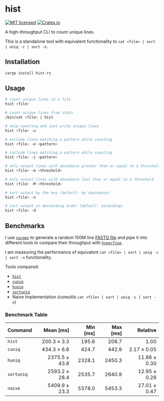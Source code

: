 # hist

[![MIT licensed](https://img.shields.io/badge/license-MIT-blue.svg)](./LICENSE.md)
[![Crates.io](https://img.shields.io/crates/d/hist-rs?color=orange&label=crates.io)](https://crates.io/crates/hist-rs)

A high-throughput CLI to count unique lines.

This is a standalone tool with equivalent functionality to `cat <file> | sort | uniq -c | sort -n`.

## Installation

```bash
cargo install hist-rs
```

## Usage

```bash
# count unique lines in a file
hist <file>

# count unique lines from stdin
/bin/cat <file> | hist

# skip counting and just write unique lines
hist <file> -u

# exclude lines matching a pattern while counting
hist <file> -e <pattern>

# include lines matching a pattern while counting
hist <file> -i <pattern>

# only output lines with abundance greater than or equal to a threshold
hist <file> -m <threshold>

# only output lines with abundance less than or equal to a threshold
hist <file> -M <threshold>

# sort output by the key (default: by abundance)
hist <file> -n

# sort output in descending order (default: ascending)
hist <file> -d
```

## Benchmarks

I use [`nucgen`](https://crates.io/crates/nucgen) to generate a random 100M line [FASTQ file](https://en.wikipedia.org/wiki/FASTQ_format) and pipe it into different tools to compare their throughput with [`hyperfine`](https://lib.rs/crates/hyperfine).

I am measuring the performance of equivalent `cat <file> | sort | uniq -c | sort -n` functionality.

Tools compared:
- [`hist`](https://lib.rs/crates/hist-rs)
- [`cuniq`](https://lib.rs/crates/cuniq)
- [`huniq`](https://lib.rs/crates/huniq)
- [`sortuniq`](https://lib.rs/crates/sortuniq)
- Naive Implementation (coreutils `cat <file> | sort | uniq -c | sort -n`)

### Benchmark Table

| Command | Mean [ms] | Min [ms] | Max [ms] | Relative |
|:---|---:|---:|---:|---:|
| `hist` | 200.3 ± 3.3 | 195.6 | 208.7 | 1.00 |
| `cuniq` | 434.3 ± 6.6 | 424.7 | 442.9 | 2.17 ± 0.05 |
| `huniq` | 2375.5 ± 43.8 | 2328.1 | 2450.3 | 11.86 ± 0.30 |
| `sortuniq` | 2593.2 ± 28.4 | 2535.7 | 2640.9 | 12.95 ± 0.26 |
| `naive` | 5409.9 ± 23.3 | 5378.0 | 5453.3 | 27.01 ± 0.47 |

